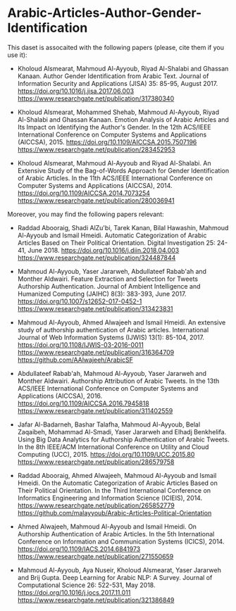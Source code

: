 # Arabic-Articles-Author-Gender-Identification

This daset is assocaited with the following papers (please, cite them if you use it):

- Kholoud Alsmearat, Mahmoud Al-Ayyoub, Riyad Al-Shalabi and Ghassan Kanaan. Author Gender Identification from Arabic Text. Journal of Information Security and Applications (JISA) 35: 85-95, August 2017.
https://doi.org/10.1016/j.jisa.2017.06.003
https://www.researchgate.net/publication/317380340

- Kholoud Alsmearat, Mohammed Shehab, Mahmoud Al-Ayyoub, Riyad Al-Shalabi and Ghassan Kanaan. Emotion Analysis of Arabic Articles and Its Impact on Identifying the Author's Gender. In the 12th ACS/IEEE International Conference on Computer Systems and Applications (AICCSA), 2015.
https://doi.org/10.1109/AICCSA.2015.7507196 
https://www.researchgate.net/publication/283452953 

- Kholoud Alsmearat, Mahmoud Al-Ayyoub and Riyad Al-Shalabi. An Extensive Study of the Bag-of-Words Approach for Gender Identification of Arabic Articles. In the 11th ACS/IEEE International Conference on Computer Systems and Applications (AICCSA), 2014.
https://doi.org/10.1109/AICCSA.2014.7073254 
https://www.researchgate.net/publication/280036941 


Moreover, you may find the following papers relevant:

- Raddad Abooraig, Shadi AlZu'bi, Tarek Kanan, Bilal Hawashin, Mahmoud Al-Ayyoub and Ismail Hmeidi. Automatic Categorization of Arabic Articles Based on Their Political Orientation. Digital Investigation 25: 24-41, June 2018.
https://doi.org/10.1016/j.diin.2018.04.003
https://www.researchgate.net/publication/324487844

- Mahmoud Al-Ayyoub, Yaser Jararweh, Abdullateef Rabab'ah and Monther Aldwairi. Feature Extraction and Selection for Tweets Authorship Authentication. Journal of Ambient Intelligence and Humanized Computing (JAIHC) 8(3): 383-393, June 2017.
https://doi.org/10.1007/s12652-017-0452-1
https://www.researchgate.net/publication/313423831

- Mahmoud Al-Ayyoub, Ahmed Alwajeeh and Ismail Hmeidi. An extensive study of authorship authentication of Arabic articles. International Journal of Web Information Systems (IJWIS) 13(1): 85-104, 2017.
https://doi.org/10.1108/IJWIS-03-2016-0011 
https://www.researchgate.net/publication/316364709 
https://github.com/AAlwajeeh/ArabicSF 

- Abdullateef Rabab'ah, Mahmoud Al-Ayyoub, Yaser Jararweh and Monther Aldwairi. Authorship Attribution of Arabic Tweets. In the 13th ACS/IEEE International Conference on Computer Systems and Applications (AICCSA), 2016.
https://doi.org/10.1109/AICCSA.2016.7945818
https://www.researchgate.net/publication/311402559 

- Jafar Al-Badarneh, Bashar Talafha, Mahmoud Al-Ayyoub, Belal Zaqaibeh, Mohammad Al-Smadi, Yaser Jararweh and Elhadj Benkhelifa. Using Big Data Analytics for Authorship Authentication of Arabic Tweets. In the 8th IEEE/ACM International Conference on Utility and Cloud Computing (UCC), 2015.
https://doi.org/10.1109/UCC.2015.80 
https://www.researchgate.net/publication/286579758 

- Raddad Abooraig, Ahmed Alwajeeh, Mahmoud Al-Ayyoub and Ismail Hmeidi. On the Automatic Categorization of Arabic Articles Based on Their Political Orientation. In the Third International Conference on Informatics Engineering and Information Science (ICIEIS), 2014.
https://www.researchgate.net/publication/265852779 
https://github.com/malayyoub/Arabic-Articles-Political-Orientation 

- Ahmed Alwajeeh, Mahmoud Al-Ayyoub and Ismail Hmeidi. On Authorship Authentication of Arabic Articles. In the 5th International Conference on Information and Communication Systems (ICICS), 2014.
https://doi.org/10.1109/IACS.2014.6841973 
https://www.researchgate.net/publication/271550659 

- Mahmoud Al-Ayyoub, Aya Nuseir, Kholoud Alsmearat, Yaser Jararweh and Brij Gupta. Deep Learning for Arabic NLP: A Survey. Journal of Computational Science 26: 522-531, May 2018.
https://doi.org/10.1016/j.jocs.2017.11.011
https://www.researchgate.net/publication/321386849
